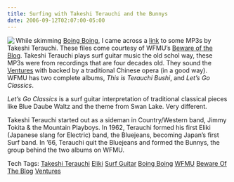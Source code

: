 ```yaml
---
title: Surfing with Takeshi Terauchi and the Bunnys
date: 2006-09-12T02:07:00-05:00
---
```

<a href="https://i2.wp.com/img167.imageshack.us/img167/1032/cvrterauchial7.jpg" target="_blank"><img src="https://i0.wp.com/img167.imageshack.us/img167/1032/cvrterauchial7.th.jpg?w=680" align="left" border="0"  /></a> While skimming [Boing Boing](http://www.boingboing.net/2006/09/11/japanese_surfguitar_.html), I came across a [link](http://blog.wfmu.org/freeform/2006/09/japanese_surf_v.html) to some MP3s by Takeshi Terauchi. These files come courtesy of WFMU&#8217;s [Beware of the Blog](http://blog.wfmu.org/freeform/). Takeshi Terauchi plays surf guitar music the old schol way, these MP3s were from recordings that are four decades old. They sound the [Ventures](http://en.wikipedia.org/wiki/Ventures) with backed by a traditional Chinese opera (in a good way). WFMU has two complete albums, _This is Terauchi Bushi_, and _Let&#8217;s Go Classics_.

_Let&#8217;s Go Classics_ is a surf guitar interpretation of traditional classical pieces like Blue Daube Waltz and the theme from Swan Lake. Very different. 

Takeshi Terauchi started out as a sideman in Country/Western band, Jimmy Tokita & the Mountain Playboys. In 1962, Terauchi formed his first Eliki (Japanese slang for Electric) band, the Bluejeans, becoming Japan&#8217;s first Surf band. In &#8217;66, Terauchi quit the Bluejeans and formed the Bunnys, the group behind the two albums on WFMU.

<div>
  Tech Tags: <a href="http://technorati.com/tag/Takeshi+Terauchi" rel="tag">Takeshi Terauchi</a> <a href="http://technorati.com/tag/Eliki" rel="tag">Eliki</a> <a href="http://technorati.com/tag/Surf+Guitar" rel="tag">Surf Guitar</a> <a href="http://technorati.com/tag/Boing+Boing" rel="tag">Boing Boing</a> <a href="http://technorati.com/tag/WFMU" rel="tag">WFMU</a> <a href="http://technorati.com/tag/Beware+Of+The+Blog" rel="tag">Beware Of The Blog</a> <a href="http://technorati.com/tag/Ventures" rel="tag">Ventures</a>
</div>
